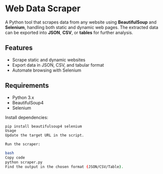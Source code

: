 # Web Data Scraper

A Python tool that scrapes data from any website using **BeautifulSoup** and **Selenium**, handling both static and dynamic web pages. The extracted data can be exported into **JSON**, **CSV**, or **tables** for further analysis.

## Features
- Scrape static and dynamic websites  
- Export data in JSON, CSV, and tabular format  
- Automate browsing with Selenium  

## Requirements
- Python 3.x  
- BeautifulSoup4  
- Selenium  

Install dependencies:
```bash
pip install beautifulsoup4 selenium
Usage
Update the target URL in the script.

Run the scraper:

bash
Copy code
python scraper.py
Find the output in the chosen format (JSON/CSV/Table).

